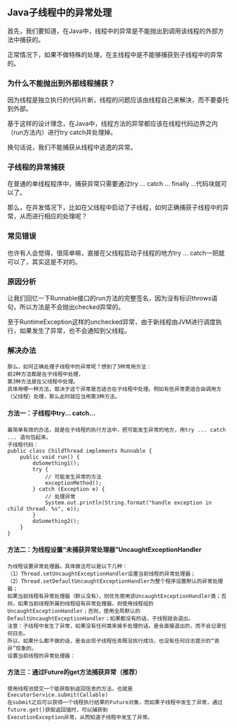 ## Java子线程中的异常处理

首先，我们要知道，在Java中，线程中的异常是不能抛出到调用该线程的外部方法中捕获的。

正常情况下，如果不做特殊的处理，在主线程中是不能够捕获到子线程中的异常的。

### 为什么不能抛出到外部线程捕获？

因为线程是独立执行的代码片断，线程的问题应该由线程自己来解决，而不要委托到外部。

基于这样的设计理念，在Java中，线程方法的异常都应该在线程代码边界之内（run方法内）进行try catch并处理掉。

换句话说，我们不能捕获从线程中逃逸的异常。

### 子线程的异常捕获
在普通的单线程程序中，捕获异常只需要通过try ... catch ... finally ...代码块就可以了。

那么，在并发情况下，比如在父线程中启动了子线程，如何正确捕获子线程中的异常，从而进行相应的处理呢？

### 常见错误
也许有人会觉得，很简单嘛，直接在父线程启动子线程的地方try ... catch一把就可以了，其实这是不对的。

### 原因分析
让我们回忆一下Runnable接口的run方法的完整签名，因为没有标识throws语句，所以方法是不会抛出checked异常的。

至于RuntimeException这样的unchecked异常，由于新线程由JVM进行调度执行，如果发生了异常，也不会通知到父线程。

### 解决办法
```$xslt
那么，如何正确处理子线程中的异常呢？想到了3种常用方法：
前2种方法都是在子线程中处理，
第3种方法是在父线程中处理。
具体用哪一种方法，取决于这个异常是否适合在子线程中处理。例如有些异常更适合由调用方（父线程）处理，那么此时就应当用第3种方法。
```
#### 方法一：子线程中try... catch...
```$xslt
最简单有效的办法，就是在子线程的执行方法中，把可能发生异常的地方，用try ... catch ... 语句包起来。
子线程代码：
public class ChildThread implements Runnable {
    public void run() {
        doSomething1();
        try {
            // 可能发生异常的方法
            exceptionMethod();
        } catch (Exception e) {
            // 处理异常
            System.out.println(String.format("handle exception in child thread. %s", e));
        }
        doSomething2();
    }
}
```

#### 方法二：为线程设置“未捕获异常处理器”UncaughtExceptionHandler
```$xslt
为线程设置异常处理器。具体做法可以是以下几种：
（1）Thread.setUncaughtExceptionHandler设置当前线程的异常处理器；
（2）Thread.setDefaultUncaughtExceptionHandler为整个程序设置默认的异常处理器；
如果当前线程有异常处理器（默认没有），则优先使用该UncaughtExceptionHandler类；否则，如果当前线程所属的线程组有异常处理器，则使用线程组的
UncaughtExceptionHandler；否则，使用全局默认的DefaultUncaughtExceptionHandler；如果都没有的话，子线程就会退出。
注意：子线程中发生了异常，如果没有任何类来接手处理的话，是会直接退出的，而不会记录任何日志。
所以，如果什么都不做的话，是会出现子线程任务既没执行成功，也没有任何日志提示的“诡异”现象的。
设置当前线程的异常处理器：
```

#### 方法三：通过Future的get方法捕获异常（推荐）
```$xslt
使用线程池提交一个能获取到返回信息的方法，也就是ExecutorService.submit(Callable)
在submit之后可以获得一个线程执行结果的Future对象，而如果子线程中发生了异常，通过future.get()获取返回值时，可以捕获到
ExecutionException异常，从而知道子线程中发生了异常。
```